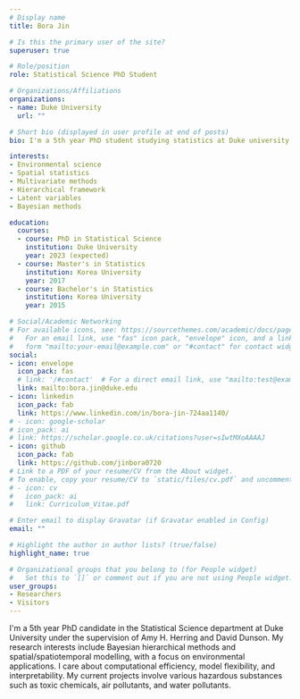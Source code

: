 ```yaml
---
# Display name
title: Bora Jin

# Is this the primary user of the site?
superuser: true

# Role/position
role: Statistical Science PhD Student

# Organizations/Affiliations
organizations:
- name: Duke University
  url: ""

# Short bio (displayed in user profile at end of posts)
bio: I'm a 5th year PhD student studying statistics at Duke university.

interests:
- Environmental science
- Spatial statistics
- Multivariate methods
- Hierarchical framework
- Latent variables
- Bayesian methods

education:
  courses:
  - course: PhD in Statistical Science
    institution: Duke University
    year: 2023 (expected)
  - course: Master's in Statistics
    institution: Korea University
    year: 2017
  - course: Bachelor's in Statistics
    institution: Korea University
    year: 2015

# Social/Academic Networking
# For available icons, see: https://sourcethemes.com/academic/docs/page-builder/#icons
#   For an email link, use "fas" icon pack, "envelope" icon, and a link in the
#   form "mailto:your-email@example.com" or "#contact" for contact widget.
social:
- icon: envelope
  icon_pack: fas
  # link: '/#contact'  # For a direct email link, use "mailto:test@example.org".
  link: mailto:bora.jin@duke.edu
- icon: linkedin
  icon_pack: fab
  link: https://www.linkedin.com/in/bora-jin-724aa1140/
# - icon: google-scholar
# icon_pack: ai
# link: https://scholar.google.co.uk/citations?user=sIwtMXoAAAAJ
- icon: github
  icon_pack: fab
  link: https://github.com/jinbora0720
# Link to a PDF of your resume/CV from the About widget.
# To enable, copy your resume/CV to `static/files/cv.pdf` and uncomment the lines below.
# - icon: cv
#   icon_pack: ai
#   link: Curriculum_Vitae.pdf

# Enter email to display Gravatar (if Gravatar enabled in Config)
email: ""

# Highlight the author in author lists? (true/false)
highlight_name: true

# Organizational groups that you belong to (for People widget)
#   Set this to `[]` or comment out if you are not using People widget.
user_groups:
- Researchers
- Visitors
---
```


I'm a 5th year PhD candidate in the Statistical Science department at Duke University under the supervision of Amy H. Herring and David Dunson. My research interests include Bayesian hierarchical methods and spatial/spatiotemporal modelling, with a focus on environmental applications. I care about computational efficiency, model flexibility, and interpretability. My current projects involve various hazardous substances such as toxic chemicals, air pollutants, and water pollutants.
